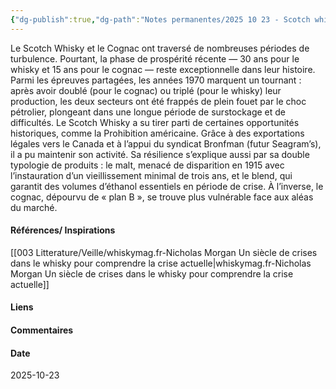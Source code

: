 ```yaml
---
{"dg-publish":true,"dg-path":"Notes permanentes/2025 10 23 - Scotch whisky vs Cognac - crises - comparaison.md","permalink":"/notes-permanentes/2025-10-23-scotch-whisky-vs-cognac-crises-comparaison/","dgPassFrontmatter":true}
---
```


Le Scotch Whisky et le Cognac ont traversé de nombreuses périodes de turbulence. Pourtant, la phase de prospérité récente — 30 ans pour le whisky et 15 ans pour le cognac — reste exceptionnelle dans leur histoire. 
Parmi les épreuves partagées, les années 1970 marquent un tournant : après avoir doublé (pour le cognac) ou triplé (pour le whisky) leur production, les deux secteurs ont été frappés de plein fouet par le choc pétrolier, plongeant dans une longue période de surstockage et de difficultés.
Le Scotch Whisky a su tirer parti de certaines opportunités historiques, comme la Prohibition américaine. Grâce à des exportations légales vers le Canada et à l’appui du syndicat Bronfman (futur Seagram’s), il a pu maintenir son activité. Sa résilience s’explique aussi par sa double typologie de produits : le malt, menacé de disparition en 1915 avec l’instauration d’un vieillissement minimal de trois ans, et le blend, qui garantit des volumes d’éthanol essentiels en période de crise.
À l’inverse, le cognac, dépourvu de « plan B », se trouve plus vulnérable face aux aléas du marché.

#### Références/ Inspirations
[[003 Litterature/Veille/whiskymag.fr-Nicholas Morgan Un siècle de crises dans le whisky pour comprendre la crise actuelle\|whiskymag.fr-Nicholas Morgan Un siècle de crises dans le whisky pour comprendre la crise actuelle]]

#### Liens



#### Commentaires



#### Date
2025-10-23
